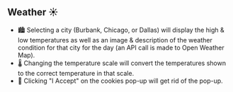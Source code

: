 ## Weather ☀️

- 🏙️ Selecting a city (Burbank, Chicago, or Dallas) will display the high & low temperatures as well as an image & description of the weather condition for that city for the day (an API call is made to Open Weather Map).
- 🌡️ Changing the temperature scale will convert the temperatures shown to the correct temperature in that scale. 
- 🍪 Clicking "I Accept" on the cookies pop-up will get rid of the pop-up. 
